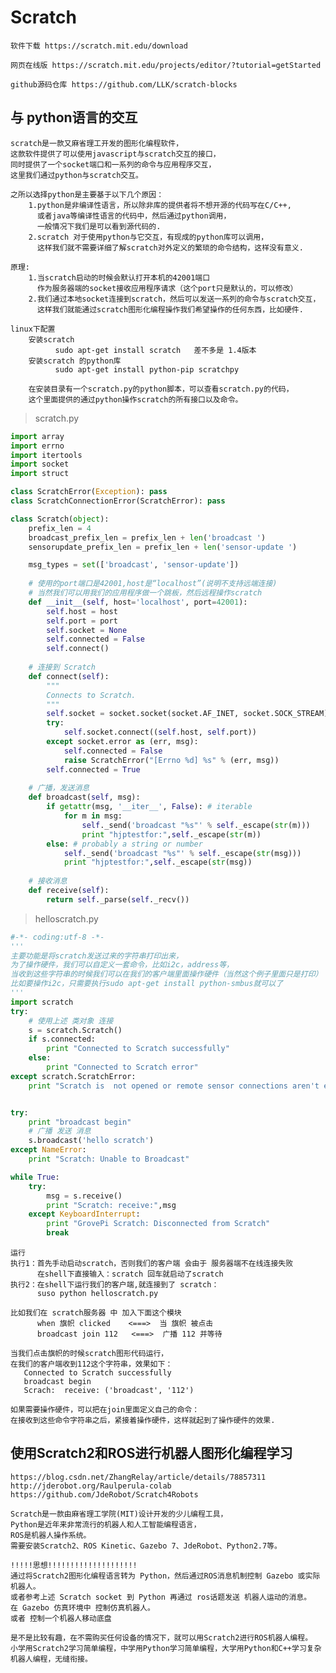 # Scratch
    软件下载 https://scratch.mit.edu/download
    
    网页在线版 https://scratch.mit.edu/projects/editor/?tutorial=getStarted
    
    github源码仓库 https://github.com/LLK/scratch-blocks
    
    
## 与 python语言的交互
    scratch是一款又麻省理工开发的图形化编程软件，
    这款软件提供了可以使用javascript与scratch交互的接口，
    同时提供了一个socket端口和一系列的命令与应用程序交互，
    这里我们通过python与scratch交互。
    
    之所以选择python是主要基于以下几个原因： 
        1.python是非编译性语言，所以除非库的提供者将不想开源的代码写在C/C++,
          或者java等编译性语言的代码中，然后通过python调用，
          一般情况下我们是可以看到源代码的.
        2.scratch 对于使用python与它交互，有现成的python库可以调用，
          这样我们就不需要详细了解scratch对外定义的繁琐的命令结构，这样没有意义.
    
    原理:
        1.当scratch启动的时候会默认打开本机的42001端口
          作为服务器端的socket接收应用程序请求（这个port只是默认的，可以修改） 
        2.我们通过本地socket连接到scratch，然后可以发送一系列的命令与scratch交互，
          这样我们就能通过scratch图形化编程操作我们希望操作的任何东西，比如硬件.
    
    linux下配置 
        安装scratch 
              sudo apt-get install scratch   差不多是 1.4版本
        安装scratch 的python库
              sudo apt-get install python-pip scratchpy
              
        在安装目录有一个scratch.py的python脚本，可以查看scratch.py的代码，
        这个里面提供的通过python操作scratch的所有接口以及命令。
        
> scratch.py

```python
import array
import errno
import itertools
import socket
import struct

class ScratchError(Exception): pass
class ScratchConnectionError(ScratchError): pass        

class Scratch(object):
    prefix_len = 4
    broadcast_prefix_len = prefix_len + len('broadcast ')
    sensorupdate_prefix_len = prefix_len + len('sensor-update ')

    msg_types = set(['broadcast', 'sensor-update'])
    
    # 使用的port端口是42001,host是“localhost”(说明不支持远端连接)
    # 当然我们可以用我们的应用程序做一个跳板，然后远程操作scratch
    def __init__(self, host='localhost', port=42001):
        self.host = host
        self.port = port
        self.socket = None
        self.connected = False
        self.connect()
        
    # 连接到 Scratch
    def connect(self):
        """
        Connects to Scratch. 
        """
        self.socket = socket.socket(socket.AF_INET, socket.SOCK_STREAM)
        try:
            self.socket.connect((self.host, self.port))
        except socket.error as (err, msg):
            self.connected = False
            raise ScratchError("[Errno %d] %s" % (err, msg))
        self.connected = True
    
    # 广播，发送消息
    def broadcast(self, msg):
        if getattr(msg, '__iter__', False): # iterable
            for m in msg:
                self._send('broadcast "%s"' % self._escape(str(m)))
                print "hjptestfor:",self._escape(str(m))
        else: # probably a string or number
            self._send('broadcast "%s"' % self._escape(str(msg)))
            print "hjptestfor:",self._escape(str(msg))
            
    # 接收消息
    def receive(self):
        return self._parse(self._recv())

```


> helloscratch.py
```python
#-*- coding:utf-8 -*-
'''
主要功能是将scratch发送过来的字符串打印出来，
为了操作硬件，我们可以自定义一套命令，比如i2c，address等，
当收到这些字符串的时候我们可以在我们的客户端里面操作硬件（当然这个例子里面只是打印） 
比如要操作i2c，只需要执行sudo apt-get install python-smbus就可以了
'''
import scratch
try:
    # 使用上述 类对象 连接
    s = scratch.Scratch()
    if s.connected:
        print "Connected to Scratch successfully"
    else:
        print "Connected to Scratch error"
except scratch.ScratchError:
    print "Scratch is  not opened or remote sensor connections aren't enabled"


try:
    print "broadcast begin"
    # 广播 发送 消息
    s.broadcast('hello scratch')
except NameError:
    print "Scratch: Unable to Broadcast"

while True:
    try:
        msg = s.receive()
        print "Scratch: receive:",msg
    except KeyboardInterrupt:
        print "GrovePi Scratch: Disconnected from Scratch"
        break

```
    
    运行
    执行1：首先手动启动scratch，否则我们的客户端 会由于 服务器端不在线连接失败 
          在shell下直接输入：scratch 回车就启动了scratch
    执行2：在shell下运行我们的客户端,就连接到了 scratch：
          suso python helloscratch.py 
          
    比如我们在 scratch服务器 中 加入下面这个模块   
          when 旗帜 clicked    <===>  当 旗帜 被点击
          broadcast join 112   <===>  广播 112 并等待
    
    当我们点击旗帜的时候scratch图形代码运行，
    在我们的客户端收到112这个字符串，效果如下： 
       Connected to Scratch successfully
       broadcast begin
       Scrach:  receive: ('broadcast', '112')
    
    如果需要操作硬件，可以把在join里面定义自己的命令：
    在接收到这些命令字符串之后，紧接着操作硬件，这样就起到了操作硬件的效果.
    
    
    
## 使用Scratch2和ROS进行机器人图形化编程学习
    https://blog.csdn.net/ZhangRelay/article/details/78857311
    http://jderobot.org/Raulperula-colab
    https://github.com/JdeRobot/Scratch4Robots
    
    Scratch是一款由麻省理工学院(MIT)设计开发的少儿编程工具，
    Python是近年来非常流行的机器人和人工智能编程语言，
    ROS是机器人操作系统。
    需要安装Scratch2、ROS Kinetic、Gazebo 7、JdeRobot、Python2.7等。
    
    !!!!!思想!!!!!!!!!!!!!!!!!!!!
    通过将Scratch2图形化编程语言转为 Python，然后通过ROS消息机制控制 Gazebo 或实际机器人。
    或者参考上述 Scratch socket 到 Python 再通过 ros话题发送 机器人运动的消息。
    在 Gazebo 仿真环境中 控制仿真机器人。
    或者 控制一个机器人移动底盘
    
    是不是比较有趣，在不需购买任何设备的情况下，就可以用Scratch2进行ROS机器人编程。
    小学用Scratch2学习简单编程，中学用Python学习简单编程，大学用Python和C++学习复杂机器人编程，无缝衔接。
    
    
    
    
